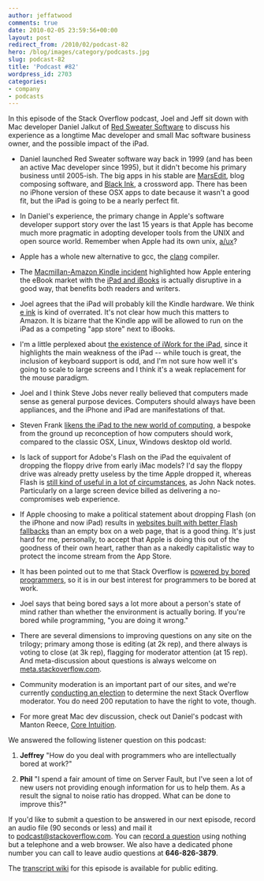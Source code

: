 ```yaml
---
author: jeffatwood
comments: true
date: 2010-02-05 23:59:56+00:00
layout: post
redirect_from: /2010/02/podcast-82
hero: /blog/images/category/podcasts.jpg
slug: podcast-82
title: 'Podcast #82'
wordpress_id: 2703
categories:
- company
- podcasts
---
```


In this episode of the Stack Overflow podcast, Joel and Jeff sit down with Mac developer Daniel Jalkut of [Red Sweater Software](http://www.red-sweater.com/) to discuss his experience as a longtime Mac developer and small Mac software business owner, and the possible impact of the iPad.



	
  * Daniel launched Red Sweater software way back in 1999 (and has been an active Mac developer since 1995), but it didn't become his primary business until 2005-ish. The big apps in his stable are [MarsEdit](http://www.red-sweater.com/marsedit/), blog composing software, and [Black Ink](http://www.red-sweater.com/blackink/), a crossword app. There has been no iPhone version of these OSX apps to date because it wasn't a good fit, but the iPad is going to be a nearly perfect fit.

	
  * In Daniel's experience, the primary change in Apple's software developer support story over the last 15 years is that Apple has become much more pragmatic in adopting developer tools from the UNIX and open source world. Remember when Apple had its own unix, [a/ux](http://en.wikipedia.org/wiki/A/UX)?

	
  * Apple has a whole new alternative to gcc, the [clang](http://en.wikipedia.org/wiki/Clang) compiler.

	
  * The [Macmillan-Amazon Kindle incident](http://www.antipope.org/charlie/blog-static/2010/01/amazonmacmillan-other-perspect.html) highlighted how Apple entering the eBook market with the [iPad and iBooks](http://www.apple.com/ipad/features/) is actually disruptive in a good way, that benefits both readers and writers.

	
  * Joel agrees that the iPad will probably kill the Kindle hardware. We think [e ink](http://en.wikipedia.org/wiki/E_Ink) is kind of overrated. It's not clear how much this matters to Amazon. It is bizarre that the Kindle app will be allowed to run on the iPad as a competing "app store" next to iBooks.

	
  * I'm a little perplexed about [the existence of iWork for the iPad](http://www.youtube.com/watch?v=SBPnB3noTa8), since it highlights the main weakness of the iPad -- while touch is great, the inclusion of keyboard support is odd, and I'm not sure how well it's going to scale to large screens and I think it's a weak replacement for the mouse paradigm.

	
  * Joel and I think Steve Jobs never really believed that computers made sense as general purpose devices. Computers should always have been appliances, and the iPhone and iPad are manifestations of that.

	
  * Steven Frank [likens the iPad to the new world of computing](http://stevenf.tumblr.com/post/359224392/i-need-to-talk-to-you-about-computers-ive-been), a bespoke from the ground up reconception of how computers should work, compared to the classic OSX, Linux, Windows desktop old world.

	
  * Is lack of support for Adobe's Flash on the iPad the equivalent of dropping the floppy drive from early iMac models? I'd say the floppy drive was already pretty useless by the time Apple dropped it, whereas Flash is [still kind of useful in a lot of circumstances](http://blogs.adobe.com/jnack/2010/01/sympathy_for_the_devil.html), as John Nack notes. Particularly on a large screen device billed as delivering a no-compromises web experience.

	
  * If Apple choosing to make a political statement about dropping Flash (on the iPhone and now iPad) results in [websites built with better Flash fallbacks](http://www.zeldman.com/2010/02/01/flash-ipad-standards/) than an empty box on a web page, that is a good thing. It's just hard for me, personally, to accept that Apple is doing this out of the goodness of their own heart, rather than as a nakedly capitalistic way to protect the income stream from the App Store.

	
  * It has been pointed out to me that Stack Overflow is [powered by bored programmers](http://meta.stackoverflow.com/questions/28642/why-do-i-get-more-satisfaction-out-of-participating-in-so-than-out-of-my-job), so it is in our best interest for programmers to be bored at work.

	
  * Joel says that being bored says a lot more about a person's state of mind rather than whether the environment is actually boring. If you're bored while programming, "you are doing it wrong."

	
  * There are several dimensions to improving questions on any site on the trilogy; primary among those is editing (at 2k rep), and there always is voting to close (at 3k rep), flagging for moderator attention (at 15 rep). And meta-discussion about questions is always welcome on [meta.stackoverflow.com](http://meta.stackoverflow.com).

	
  * Community moderation is an important part of our sites, and we're currently [conducting an election](http://blog.stackoverflow.com/2010/02/stack-overflow-2010-moderator-election-begins/) to determine the next Stack Overflow moderator. You do need 200 reputation to have the right to vote, though.

	
  * For more great Mac dev discussion, check out Daniel's podcast with Manton Reece, [Core Intuition](http://www.coreint.org/).


We answered the following listener question on this podcast:

	
  1. **Jeffrey** "How do you deal with programmers who are intellectually bored at work?"

	
  2. **Phil** "I spend a fair amount of time on Server Fault, but I've seen a lot of new users not providing enough information for us to help them. As a result the signal to noise ratio has dropped. What can be done to improve this?"


If you'd like to submit a question to be answered in our next episode, record an audio file (90 seconds or less) and mail it to [podcast@stackoverflow.com](mailto:podcast@stackoverflow.com). You can [record a question](http://blog.stackoverflow.com/index.php/2008/05/recording-podcast-questions-using-your-telephone/) using nothing but a telephone and a web browser. We also have a dedicated phone number you can call to leave audio questions at **646-826-3879**.

The [transcript wiki](https://stackoverflow.fogbugz.com/default.asp?W29126) for this episode is available for public editing.


